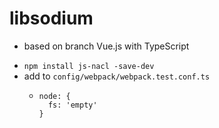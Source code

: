 # libsodium

* based on branch Vue.js with TypeScript
<!-- * `npm install node-gyp -g`
* `npm install sodium --save-dev`
  * https://github.com/paixaop/node-sodium -->
* `npm install js-nacl -save-dev`
* add to `config/webpack/webpack.test.conf.ts`
  * ```
    node: {
      fs: 'empty'
    }
    ```
